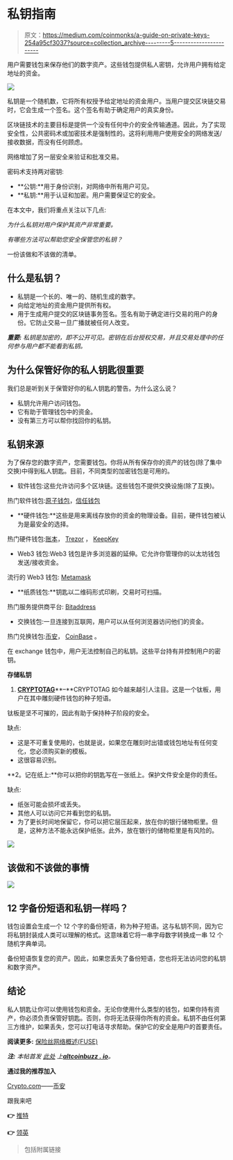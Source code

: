 # 私钥指南

> 原文：<https://medium.com/coinmonks/a-guide-on-private-keys-254a95cf3037?source=collection_archive---------5----------------------->

用户需要钱包来保存他们的数字资产。这些钱包提供私人密钥，允许用户拥有给定地址的资金。

![](img/c176f0139e6563a9796f3be465148fb3.png)

私钥是一个随机数，它将所有权授予给定地址的资金用户。当用户提交区块链交易时，它会生成一个签名。这个签名有助于确定用户的真实身份。

区块链技术的主要目标是提供一个没有任何中介的安全传输通道。因此，为了实现安全性，公共密码术或加密技术是强制性的。这将利用用户使用安全的网络发送/接收数据，而没有任何顾虑。

网络增加了另一层安全来验证和批准交易。

密码术支持两对密钥:

*   **公钥:**用于身份识别，对网络中所有用户可见。
*   **私钥:**用于认证和加密。用户需要保证它的安全。

在本文中，我们将重点关注以下几点:

*为什么私钥对用户保护其资产非常重要。*

*有哪些方法可以帮助您安全保管您的私钥？*

一份该做和不该做的清单。

## **什么是私钥？**

*   私钥是一个长的、唯一的、随机生成的数字。
*   向给定地址的资金用户提供所有权。
*   用于生成用户提交的区块链事务签名。签名有助于确定进行交易的用户的身份。它防止交易一旦广播就被任何人改变。

***重要:*** *私钥是加密的，即不公开可见。密钥在后台授权交易，并且交易处理中的任何参与用户都不能看到私钥。*

## **为什么保管好你的私人钥匙很重要**

我们总是听到关于保管好你的私人钥匙的警告。为什么这么说？

*   私钥允许用户访问钱包。
*   它有助于管理钱包中的资金。
*   没有第三方可以帮你找回你的私钥。

## **私钥来源**

为了保存您的数字资产，您需要钱包。你将从所有保存你的资产的钱包(除了集中交换)中得到私人钥匙。目前，不同类型的加密钱包是可用的。

*   软件钱包:这些允许访问多个区块链。这些钱包不提供交换设施(除了互换)。

热门软件钱包:[原子钱包](https://atomicwallet.io/)，[信任钱包](https://trustwallet.com/)

*   **硬件钱包:**这些是用来离线存放你的资金的物理设备。目前，硬件钱包被认为是最安全的选择。

热门硬件钱包:[账本](https://www.ledger.com/)， [Trezor](https://trezor.io/) ， [KeepKey](https://shapeshift.com/keepkey)

*   Web3 钱包:Web3 钱包是许多浏览器的延伸。它允许你管理你的以太坊钱包发送/接收资金。

流行的 Web3 钱包: [Metamask](https://metamask.io/)

*   **纸质钱包:**钥匙以二维码形式印刷，交易时可扫描。

热门服务提供商平台: [Bitaddress](https://www.bitaddress.org/)

*   交换钱包:一旦连接到互联网，用户可以从任何浏览器访问他们的资金。

热门兑换钱包:[币安](https://www.binance.com/)， [CoinBase](https://www.coinbase.com/) 。

在 exchange 钱包中，用户无法控制自己的私钥。这些平台持有并控制用户的密钥。

**存储私钥**

1.  [**CRYPTOTAG**](https://cryptotag.io/)**–**CRYPTOTAG 如今越来越引人注目。这是一个钛板，用户在其中雕刻硬件钱包的种子短语。

钛板是坚不可摧的，因此有助于保持种子阶段的安全。

缺点:

*   这是不可重复使用的，也就是说，如果您在雕刻时出错或钱包地址有任何变化，您必须购买新的模板。
*   这很容易识别。

**2。记在纸上:**你可以把你的钥匙写在一张纸上。保护文件安全是你的责任。

缺点:

*   纸张可能会损坏或丢失。
*   其他人可以访问它并看到您的私钥。
*   为了更长时间地保留它，你可以把它层压起来，放在你的银行储物柜里。但是，这种方法不能永远保护纸张。此外，放在银行的储物柜里是有风险的。

![](img/8df7680ba94a790db06342f53cf1f615.png)

## **该做和不该做的事情**

![](img/edafbd73bac02c335bb06f3481c73fa9.png)

## **12 字备份短语和私钥一样吗？**

钱包设置会生成一个 12 个字的备份短语，称为种子短语。这与私钥不同，因为它将私钥封装成人类可以理解的格式。这意味着它将一串字母数字转换成一串 12 个随机字典单词。

备份短语恢复您的资产。因此，如果您丢失了备份短语，您也将无法访问您的私钥和数字资产。

## **结论**

私人钥匙让你可以使用钱包和资金。无论你使用什么类型的钱包，如果你持有资产，你必须负责保管好钥匙。否则，你将无法获得你所有的资金。私钥不由任何第三方维护，如果丢失，您可以打电话寻求帮助。保护它的安全是用户的首要责任。

**阅读更多:** [保险丝网络概述(FUSE)](/coinmonks/an-overview-of-the-fuse-network-fuse-679c1ff3422d)

***注:*** *本帖首发* [*此处*](https://www.altcoinbuzz.io/reviews/crypto-education/a-guide-on-private-keys/) *上*[***altcoinbuzz . io***](http://www.altcoinbuzz.io/)*。*

**通过我的推荐加入**

[Crypto.com](https://binance.com/en/register?ref=E8PCD3AF)——[币安](https://platinum.crypto.com/r/sut3pd9bzn)

跟我来吧

**👉** [推特](https://twitter.com/rumadas123)

**👉** [领英](https://www.linkedin.com/in/ruma-das-a1439320/)

> 包括附属链接